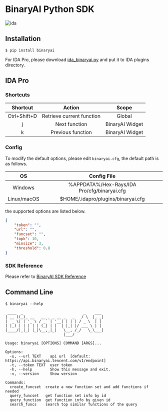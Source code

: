 # BinaryAI Python SDK

![ida](https://img.shields.io/badge/IDA->%3D7.3-brightgreen.svg)


## Installation

`$ pip install binaryai`

For IDA Pro, please download [ida_binaryai.py](https://github.com/binaryai/sdk/releases/latest/download/ida_binaryai.py) and put it to IDA plugins directory.


## IDA Pro

### Shortcuts

|   Shortcut   |          Action           |      Scope      |
| :----------: | :-----------------------: | :-------------: |
| Ctrl+Shift+D | Retrieve current function |     Global      |
|      j       |       Next function       | BinaryAI Widget |
|      k       |     Previous function     | BinaryAI Widget |



### Config

To modify the default options, please edit  `binaryai.cfg`, the default path is as follows.

|     OS      |                 Config File                 |
| :---------: | :-----------------------------------------: |
|   Windows   | %APPDATA%/Hex-Rays/IDA Pro/cfg/binaryai.cfg |
| Linux/macOS |     $HOME/.idapro/plugins/binaryai.cfg      |

the supported options are listed below.

```json
{
    "token": "",
    "url": "",
    "funcset": "",
    "topk": 10,
    "minsize": 3,
    "threshold": 0.8
}
```

### SDK Reference

Please refer to  [BinaryAI SDK Reference](https://binaryai.readthedocs.io/en/latest/binaryai.html#)


## Command Line

```shell
$ binaryai --help

 ____  _                           _    ___
| __ )(_)_ __   __ _ _ __ _   _   / \  |_ _|
|  _ \| | '_ \ / _` | '__| | | | / _ \  | |
| |_) | | | | | (_| | |  | |_| |/ ___ \ | |
|____/|_|_| |_|\__,_|_|   \__, /_/   \_\___|
                          |___/

Usage: binaryai [OPTIONS] COMMAND [ARGS]...

Options:
  -u, --url TEXT    api url  [default: https://api.binaryai.tencent.com/v1/endpoint]
  -t, --token TEXT  user token
  -h, --help        Show this message and exit.
  -v, --version     Show version

Commands:
  create_funcset  create a new function set and add functions if needed
  query_funcset   get function set info by id
  query_function  get function info by given id
  search_funcs    search top similar functions of the query
```